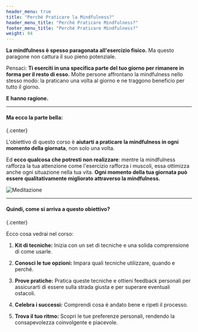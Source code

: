 ```yaml
---
header_menu: true
title: "Perché Praticare la Mindfulness?"
header_menu_title: "Perché Praticare Mindfulness?"
footer_menu_title: "Perché Praticare Mindfulness?"
weight: 94
---
```


**La mindfulness è spesso paragonata all'esercizio fisico.** Ma questo paragone non cattura il suo pieno potenziale.

Pensaci: **Ti eserciti in una specifica parte del tuo giorno per rimanere in forma per il resto di esso.** Molte persone affrontano la mindfulness nello stesso modo: la praticano una volta al giorno e ne traggono beneficio per tutto il giorno.  

**E hanno ragione.**

---
#### Ma ecco la parte bella:
{.center}

L'obiettivo di questo corso è **aiutarti a praticare la mindfulness in ogni momento della giornata**, non solo una volta.

Ed **ecco qualcosa che potresti non realizzare**: mentre la mindfulness rafforza la tua attenzione come l'esercizio rafforza i muscoli, essa ottimizza anche ogni situazione nella tua vita. **Ogni momento della tua giornata può essere qualitativamente migliorato attraverso la mindfulness.**

![Meditazione](/images/mindfulness-all-day.jpg)

---
#### Quindi, come si arriva a questo obiettivo?
{.center}

Ecco cosa vedrai nel corso:

1) **Kit di tecniche:** Inizia con un set di tecniche e una solida comprensione di come usarle.

2) **Conosci le tue opzioni:** Impara quali tecniche utilizzare, quando e perché.

3) **Prove pratiche:** Pratica queste tecniche e ottieni feedback personali per assicurarti di essere sulla strada giusta e per superare eventuali ostacoli.

4) **Celebra i successi:** Comprendi cosa è andato bene e ripeti il processo.

5) **Trova il tuo ritmo:** Scopri le tue preferenze personali, rendendo la consapevolezza coinvolgente e piacevole.
